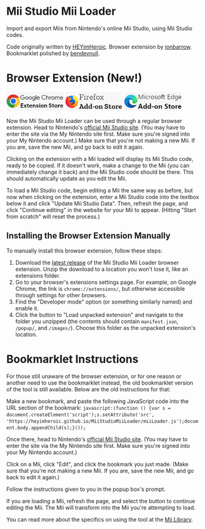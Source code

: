 # Mii Studio Mii Loader
Import and export Miis from Nintendo's online Mii Studio, using Mii Studio codes.

Code originally written by [HEYimHeroic](https://github.com/HEYimHeroic). Browser extension by [jonbarrow](https://github.com/jonbarrow). Bookmarklet polished by [bendevnull](https://github.com/bendevnull).

# Browser Extension (New!)
[![Google Chrome Extension Store](chrome.png)](https://chrome.google.com/webstore/detail/mii-studio-mii-loader/aghjddgonhejbnlpfhncfbajpbihhnmf) [![Firefox Add-on Store](firefox.png)](https://addons.mozilla.org/en-US/firefox/addon/mii-studio-mii-loader/) [![Microsoft Edge Add-on Store](edge.png)](https://microsoftedge.microsoft.com/addons/detail/mii-studio-mii-loader/nndjnkonkedjnnnkfajakpbdnelppfbo)

Now the Mii Studio Mii Loader can be used through a regular browser extension. Head to Nintendo's [official Mii Studio site](https://my.nintendo.com/mii). (You may have to enter the site via the My Nintendo site first. Make sure you're signed into your My Nintendo account.) Make sure that you're not making a new Mii. If you are, save the new Mii, and go back to edit it again.

Clicking on the extension with a Mii loaded will display its Mii Studio code, ready to be copied. If it doesn't work, make a change to the Mii (you can immediately change it back) and the Mii Studio code should be there. This should automatically update as you edit the Mii.

To load a Mii Studio code, begin editing a Mii the same way as before, but now when clicking on the extension, enter a Mii Studio code into the textbox below it and click "Update Mii Studio Data". Then, refresh the page, and click "Continue editing" in the website for your Mii to appear. (Hitting "Start from scratch" will reset the process.)

## Installing the Browser Extension Manually

To manually install this browser extension, follow these steps:
1. Download the [latest release](https://github.com/HEYimHeroic/MiiStudioMiiLoader/releases) of the Mii Studio Mii Loader browser extension. Unzip the download to a location you won't lose it, like an extensions folder.
2. Go to your browser's extensions settings page. For example, on Google Chrome, the link is `chrome://extensions/`, but otherwise accessible through settings for other browsers.
3. Find the "Developer mode" option (or something similarly named) and enable it.
4. Click the button to "Load unpacked extension" and navigate to the folder you unzipped (the contents should contain `manifest.json`, `/popup/`, and `/images/`). Choose this folder as the unpacked extension's location.

# Bookmarklet Instructions
For those still unaware of the browser extension, or for one reason or another need to use the bookmarklet instead, the old bookmarklet version of the tool is still available. Below are the old instructions for that:

Make a new bookmark, and paste the following JavaScript code into the URL section of the bookmark:
`javascript:(function () {var s = document.createElement('script');s.setAttribute('src', 'https://heyimheroic.github.io/MiiStudioMiiLoader/miiLoader.js');document.body.appendChild(s);}());`

Once there, head to Nintendo's [official Mii Studio site](https://my.nintendo.com/mii). (You may have to enter the site via the My Nintendo site first. Make sure you're signed into your My Nintendo account.)

Click on a Mii, click "Edit", and click the bookmark you just made. (Make sure that you're not making a new Mii. If you are, save the new Mii, and go back to edit it again.)

Follow the instructions given to you in the popup box's prompt.

If you are loading a Mii, refresh the page, and select the button to continue editing the Mii. The Mii will transform into the Mii you're attempting to load.

You can read more about the specifics on using the tool at the [Mii Library](https://www.miilibrary.com/contactfaqother/FAQ#h.pf4lefk6peji).
